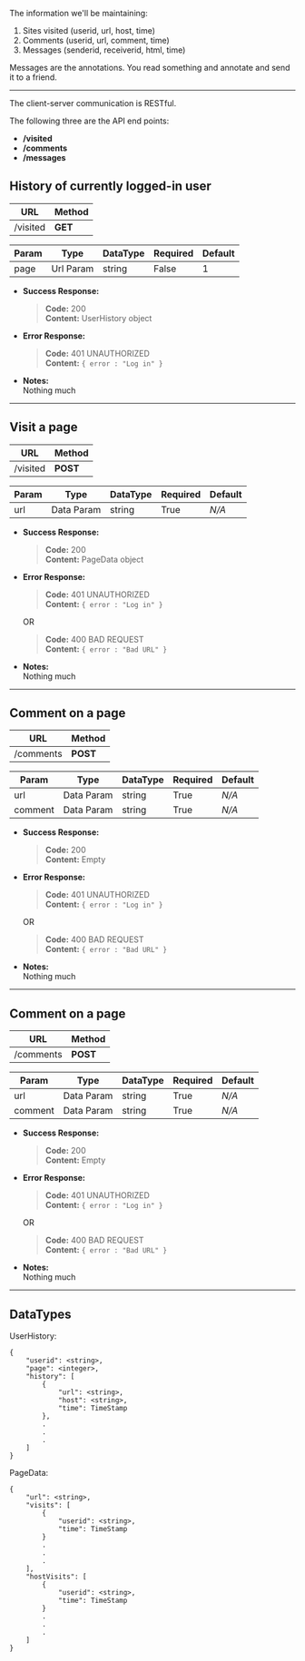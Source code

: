 The information we'll be maintaining:

  1. Sites visited (userid, url, host, time)
  2. Comments (userid, url, comment, time)
  3. Messages (senderid, receiverid, html, time)

Messages are the annotations. You read something and annotate and send it to a friend.

---

The client-server communication is RESTful.

The following three are the API end points:

  - **/visited**
  - **/comments**
  - **/messages**

**History of currently logged-in user**
----
**URL**   | **Method**
----------|------------
/visited  | **GET**
  
**Param** | **Type**   | **DataType** | **Required** | **Default**
----------|------------|--------------|--------------|------------
page      | Url Param  | string       | False        | 1          

* **Success Response:**

    > **Code:** 200 <br>
    > **Content:** UserHistory object
 
* **Error Response:**

    > **Code:** 401 UNAUTHORIZED <br />
    > **Content:** `{ error : "Log in" }`

* **Notes:**<br>
  Nothing much

----

**Visit a page**
----
**URL**   | **Method**
----------|------------
/visited  | **POST**

**Param** | **Type**   | **DataType** | **Required** | **Default**
----------|------------|--------------|--------------|------------
url       | Data Param | string       | True         | *N/A*      

* **Success Response:**

    > **Code:** 200 <br>
    > **Content:** PageData object
 
* **Error Response:**

    > **Code:** 401 UNAUTHORIZED <br />
    > **Content:** `{ error : "Log in" }`
    
    OR
    
    > **Code:** 400 BAD REQUEST <br />
    > **Content:** `{ error : "Bad URL" }`

* **Notes:**<br>
  Nothing much

---

**Comment on a page**
----
**URL**   | **Method**
----------|------------
/comments | **POST**

**Param** | **Type**   | **DataType** | **Required** | **Default**
----------|------------|--------------|--------------|------------
url       | Data Param | string       | True         | *N/A*      
comment   | Data Param | string       | True         | *N/A*      

* **Success Response:**

    > **Code:** 200 <br>
    > **Content:** Empty
 
* **Error Response:**

    > **Code:** 401 UNAUTHORIZED <br />
    > **Content:** `{ error : "Log in" }`
    
    OR
    
    > **Code:** 400 BAD REQUEST <br />
    > **Content:** `{ error : "Bad URL" }`

* **Notes:**<br>
  Nothing much

---

**Comment on a page**
----
**URL**   | **Method**
----------|------------
/comments | **POST**

**Param** | **Type**   | **DataType** | **Required** | **Default**
----------|------------|--------------|--------------|------------
url       | Data Param | string       | True         | *N/A*      
comment   | Data Param | string       | True         | *N/A*      

* **Success Response:**

    > **Code:** 200 <br>
    > **Content:** Empty
 
* **Error Response:**

    > **Code:** 401 UNAUTHORIZED <br />
    > **Content:** `{ error : "Log in" }`
    
    OR
    
    > **Code:** 400 BAD REQUEST <br />
    > **Content:** `{ error : "Bad URL" }`

* **Notes:**<br>
  Nothing much

---

DataTypes
---

UserHistory:
```
{
    "userid": <string>,
    "page": <integer>,
    "history": [
        {
            "url": <string>,
            "host": <string>,
            "time": TimeStamp
        },
        .
        .
        .
    ]
}
```

PageData:
```
{
    "url": <string>,
    "visits": [
        {
            "userid": <string>,
            "time": TimeStamp
        }
        .
        .
        .
    ],
    "hostVisits": [
        {
            "userid": <string>,
            "time": TimeStamp
        }
        .
        .
        .
    ]
}
```